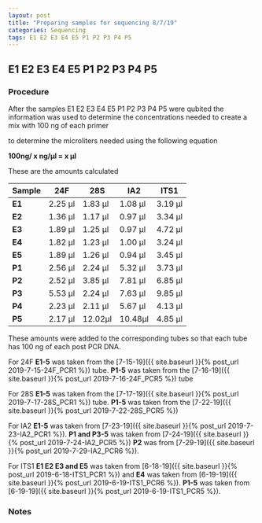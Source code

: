 ```yaml
---
layout: post
title: "Preparing samples for sequencing 8/7/19"
categories: Sequencing
tags: E1 E2 E3 E4 E5 P1 P2 P3 P4 P5 
---
```


## E1 E2 E3 E4 E5 P1 P2 P3 P4 P5

### Procedure

After the samples E1 E2 E3 E4 E5 P1 P2 P3 P4 P5 were qubited the information was used to determine the concentrations needed to create a mix with 100 ng of each primer 

to determine the microliters needed using the following equation

**100ng/ x ng/μl = x μl**

These are the amounts calculated

|Sample|**24F**|**28S**|**IA2**|**ITS1**| 
|---|-----|-----|-----|----|
|**E1**|2.25 μl|1.83 μl|1.08 μl|3.19 μl|
|**E2**|1.36 μl|1.17 μl|0.97 μl|3.34 μl|
|**E3**|1.89 μl|1.25 μl|0.97 μl|4.72 μl|
|**E4**|1.82 μl|1.23 μl|1.00 μl|3.24 μl|
|**E5**|1.89 μl|1.26 μl|0.94 μl|3.45 μl|
|**P1**|2.56 μl|2.24 μl|5.32 μl|3.73 μl|
|**P2**|2.52 μl|3.85 μl|7.81 μl|6.85 μl|
|**P3**|5.53 μl|2.24 μl|7.63 μl|9.85 μl|
|**P4**|2.23 μl|2.11 μl|5.67 μl|4.13 μl|
|**P5**|2.17 μl|12.02μl|10.48μl|4.85 μl|

These amounts were added to the corresponding tubes so that each tube has 100 ng of each post PCR DNA.

For 24F **E1-5** was taken from the [7-15-19]({{ site.baseurl }}{% post_url 2019-7-15-24F_PCR1 %}) tube. **P1-5** was taken from the [7-16-19]({{ site.baseurl }}{% post_url 2019-7-16-24F_PCR5 %}) tube

For 28S **E1-5** was taken from the [7-17-19]({{ site.baseurl }}{% post_url 2019-7-17-28S_PCR1 %}) tube. **P1-5** was taken from the [7-22-19]({{ site.baseurl }}{% post_url 2019-7-22-28S_PCR5 %})

For IA2 **E1-5** was taken from [7-23-19]({{ site.baseurl }}{% post_url 2019-7-23-IA2_PCR1 %}). 
**P1 and P3-5** was taken from [7-24-19]({{ site.baseurl }}{% post_url 2019-7-24-IA2_PCR5 %}) **P2** was from [7-29-19]({{ site.baseurl }}{% post_url 2019-7-29-IA2_PCR6 %}).

For ITS1 **E1 E2 E3 and E5** was taken from [6-18-19]({{ site.baseurl }}{% post_url 2019-6-18-ITS1_PCR1 %}) and **E4** was taken from [6-19-19]({{ site.baseurl }}{% post_url 2019-6-19-ITS1_PCR6 %}). 
**P1-5** was taken from [6-19-19]({{ site.baseurl }}{% post_url 2019-6-19-ITS1_PCR5 %}).

### Notes

